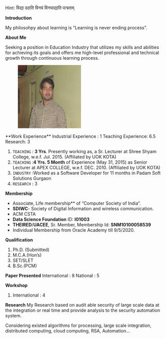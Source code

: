 Hint: विद्या ददाति विनयं विनयाद्याति पात्रताम्

**Introduction**

My philosohpy about learning is “Learning is never ending process”.

**About Me**

Seeking a position in Education Industry that utilizes my skills and abilities for achieving its goals and offers me high-level professional and technical growth through continuous learning process.

<figure>
    <img src='assets/3075_pic1.jpg' width=200px height=200px />    
</figure>
**Work Experience**
Industrial Experience : 1
Teaching Experience: 6.5
Research: 3

1. `TEACHING` : **3 Yrs**. Presently working as, a Sr. Lecturer at Shree Shyam College, w.e.f. Jul. 2015. (Affiliated by UOK KOTA)
2. `TEACHING` :**4 Yrs. 5 Month** of Experience (May 31, 2015) as Senior Lecturer at APEX COLLEGE, w.e.f. DEC. 2010. (Affiliated by UOK KOTA)
3. `INDUSTRY`  :Worked as a Software Developer for 11 months in Padam Soft Solutions Gurgaon
4. `RESEARCH` : 3

**Membership**

- Associate, Life membership** of “Computer Society of India”.
- **SDIWC**- Society of Digital Information and wireless communication.
- ACM CSTA
- **Data Science Foundation** ID: **I01003**
- **THEIRED**/**UACEE**, Sr. Member, Membership Id: **SNM10100058539**
- Individual Membership from Oracle Academy till  9/5/2020.

**Qualification**

1. Ph.D. (Submitted)
2. M.C.A.(Hon’s)
3. SET/SLET
4. B.Sc.(PCM)

**Paper Presented**
International : 8
National : 5

**Workshop**

1. International : 4

**Research**
My Research based on  audit able security of large scale data at the integration or real time and provide analysis to the security automation system.

Considering existed algorithms for processing, large scale integration, distributed computing, cloud computing, RSA, Automation…

